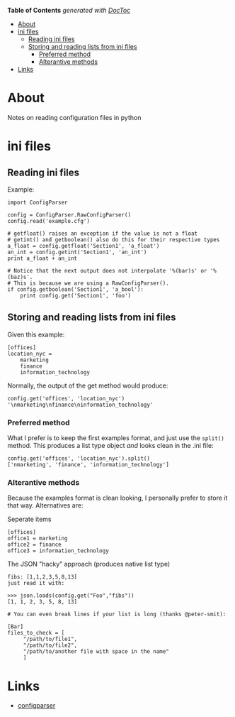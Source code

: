 <!-- START doctoc generated TOC please keep comment here to allow auto update -->
<!-- DON'T EDIT THIS SECTION, INSTEAD RE-RUN doctoc TO UPDATE -->
**Table of Contents**  *generated with [DocToc](https://github.com/thlorenz/doctoc)*

- [About](#about)
- [ini files](#ini-files)
  - [Reading ini files](#reading-ini-files)
  - [Storing and reading lists from ini files](#storing-and-reading-lists-from-ini-files)
    - [Preferred method](#preferred-method)
    - [Alterantive methods](#alterantive-methods)
- [Links](#links)

<!-- END doctoc generated TOC please keep comment here to allow auto update -->

# About

Notes on reading configuration files in python

# ini files

## Reading ini files

Example:
```
import ConfigParser

config = ConfigParser.RawConfigParser()
config.read('example.cfg')

# getfloat() raises an exception if the value is not a float
# getint() and getboolean() also do this for their respective types
a_float = config.getfloat('Section1', 'a_float')
an_int = config.getint('Section1', 'an_int')
print a_float + an_int

# Notice that the next output does not interpolate '%(bar)s' or '%(baz)s'.
# This is because we are using a RawConfigParser().
if config.getboolean('Section1', 'a_bool'):
    print config.get('Section1', 'foo')
```

## Storing and reading lists from ini files

Given this example:
```
[offices]
location_nyc =
    marketing
    finance
    information_technology
```

Normally, the output of the get method would produce:
```
config.get('offices', 'location_nyc')
'\nmarketing\nfinance\ninformation_technology'
```
### Preferred method

What I prefer is to keep the first examples format, and just use the `split()` method. This produces a list type object *and* looks clean in the .ini file:

```
config.get('offices', 'location_nyc').split()
['nmarketing', 'finance', 'information_technology']
```

### Alterantive methods

Because the examples format is clean looking, I personally prefer to store it that way. Alternatives are:

Seperate items
```
[offices]
office1 = marketing
office2 = finance
office3 = information_technology
```

The JSON "hacky" approach (produces native list type)
```
fibs: [1,1,2,3,5,8,13]
just read it with:

>>> json.loads(config.get("Foo","fibs"))
[1, 1, 2, 3, 5, 8, 13]

# You can even break lines if your list is long (thanks @peter-smit):

[Bar]
files_to_check = [
     "/path/to/file1",
     "/path/to/file2",
     "/path/to/another file with space in the name"
     ]
```

# Links

* [configparser](https://docs.python.org/2/library/configparser.html)
